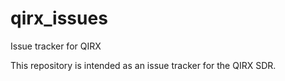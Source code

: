 # qirx_issues
Issue tracker for QIRX

This repository is intended as an issue tracker for the QIRX SDR.
